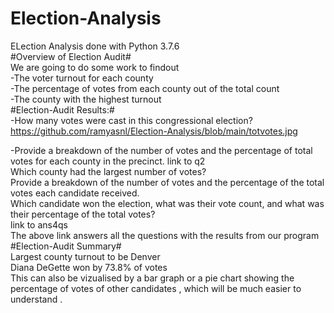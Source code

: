 # Election-Analysis
ELection Analysis done with Python 3.7.6<br/>
#Overview of Election Audit#<br/>
We are going to do some work to findout<br/>
-The voter turnout for each county<br/>
-The percentage of votes from each county out of the total count<br/>
-The county with the highest turnout<br/>
#Election-Audit Results:#<br/>
-How many votes were cast in this congressional election?
  https://github.com/ramyasnl/Election-Analysis/blob/main/totvotes.jpg       <br/>

-Provide a breakdown of the number of votes and the percentage of total votes for each county in the precinct.
link to q2<br/>
Which county had the largest number of votes?<br/>
Provide a breakdown of the number of votes and the percentage of the total votes each candidate received.<br/>
Which candidate won the election, what was their vote count, and what was their percentage of the total votes?<br/>
link to ans4qs<br/>
The above link answers all the questions with the results from our program
#Election-Audit Summary#<br/>
Largest county turnout to be Denver<br/>
Diana DeGette won by 73.8% of votes<br/>
This can also be vizualised by a bar graph or a pie chart showing the percentage of votes of other candidates , which will be much easier to understand .
